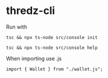 # thredz-cli

Run with 
```
tsc && npx ts-node src/console init
```
```
tsc && npx ts-node src/console help
```


When importing use .js
```
import { Wallet } from "./wallet.js";
```
